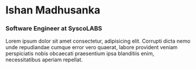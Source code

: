 # Ishan Madhusanka
### Software Engineer at SyscoLABS

Lorem ipsum dolor sit amet consectetur, adipisicing elit. Corrupti dicta nemo unde repudiandae cumque error vero quaerat, labore provident veniam perspiciatis nobis obcaecati praesentium ipsa blanditiis enim, necessitatibus aperiam repellat.
